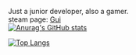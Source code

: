 Just a junior developer, also a gamer.  
steam page: [Gui](https://steamcommunity.com/id/changdig "Gui")  
[![Anurag's GitHub stats](https://github-readme-stats.vercel.app/api?username=gcdsss&count_private=true&show_icons=true&theme=synthwave)](https://github.com/anuraghazra/github-readme-stats)  

[![Top Langs](https://github-readme-stats.vercel.app/api/top-langs/?username=gcdsss&layout=compact)](https://github.com/anuraghazra/github-readme-stats)
